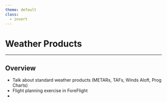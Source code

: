 ```yaml
---
theme: default
class:
  - invert
---
```


# Weather Products

---

## Overview

- Talk about standard weather products (METARs, TAFs, Winds Aloft, Prog Charts)
- Flight planning exercise in ForeFlight
-
